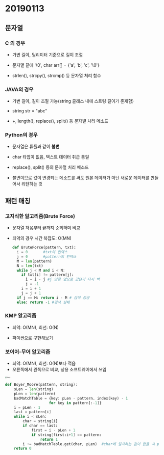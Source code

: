 # 20190113

## 문자열

### C 의 경우

* 가변 길이, 딜리미터 기준으로 길이 조절

* 문자열 끝에 '\0', char arr[] = {'a', 'b', 'c', '\0'}
* strlen(), strcpy(), strcmp() 등 문자열 처리 함수



### JAVA의 경우

* 가변 길이, 길이 조절 가능(string 클래스 내에 스트링 길이가 존재함)

* string str = "abc"
* +, length(), replace(), split() 등 문자열 처리 메소드 



### Python의 경우

* 문자열은 튜플과 같이 **불변**

* char 타입이 없음, 텍스트 데이터 취급 통일
* replace(), split() 등의 문자열 처리 메소드
* 불변이므로 값이 변경되는 메소드를 써도 원본 데이터가 아닌 새로운 데이터를 만들어서 리턴하는 것





## 패턴 매칭

### 고지식한 알고리즘(Brute Force)

* 문자열 처음부터 끝까지 순회하며 비교

* 최악의 경우 시간 복잡도: O(MN)

  ```python
  def BruteForce(pattern, txt):
    i = 0		#txt의 인덱스
    j = 0		#pattern의 인덱스
    M = len(pattern)
    N = len(txt)
    while j < M and i < N:
      if txt[i] != pattern[j]:
        i = i - j #j 만큼 앞으로 갔던거 다시 뺵
        j = -1
      i = i + 1
      j = j + 1
    if j == M: return i - M # 검색 성공
    else: return -1	#검색 실패
  ```



### KMP 알고리즘

* 최악: O(MN),  최선: O(N)

* 파이썬으로 구현해보기



### 보이어-무어 알고리즘 

* 최악: O(MN), 최선: O(N)보다 적음
* 오른쪽에서 왼쪽으로 비교, 상용 소프트웨어에서 쓰임

<img src="https://user-images.githubusercontent.com/46865281/72220608-9dad4900-3595-11ea-9ad2-762afbb6bd3a.png" alt="image" style="zoom:30%;" />



```python
def Boyer_Moore(pattern, string):
    sLen = len(string)
    pLen = len(pattern)
    badMatchTable = {key: pLen - pattern. index(key) - 1
                    for key in pattern[:-1]}
    i = pLen - 1
    last = pattern[i]
    while i < sLen:
        char = string[i]
        if char == last:
            first = i - pLen + 1
            if string[first:i+1] == pattern:
                return 1
        i += badMatchTable.get(char, pLen)  #char에 일치하는 값이 없을 시 plen만큼 이동
    return 0
```

